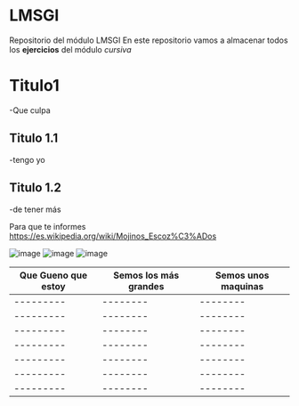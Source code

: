# LMSGI
Repositorio del módulo LMSGI
En este repositorio vamos a almacenar todos los **ejercicios** del módulo
*cursiva*
# Titulo1 
-Que culpa
## Titulo 1.1
-tengo yo
##  Titulo 1.2
-de tener más

Para que te informes https://es.wikipedia.org/wiki/Mojinos_Escoz%C3%ADos

![image](https://github.com/MarcosCroqueta/LMSGI/assets/145746832/84085341-684e-4e19-aaaf-bf1c6d2fe3d4)  ![image](https://github.com/MarcosCroqueta/LMSGI/assets/145746832/913cd9de-b950-44c5-9b28-95b1eff3d3f1) ![image](https://github.com/MarcosCroqueta/LMSGI/assets/145746832/63198f0d-065e-4407-94b5-532197f04f6d)

  |Que Gueno que estoy|Semos los más grandes|Semos unos maquinas| 
  |---------|--------|--------|
  |---------|--------|--------|
  |---------|--------|--------|
  |---------|--------|--------|
  |---------|--------|--------|
  |---------|--------|--------|
  |---------|--------|--------|
  |---------|--------|--------|
